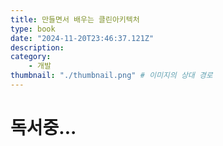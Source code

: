 ```yaml
---
title: 만들면서 배우는 클린아키텍처
type: book
date: "2024-11-20T23:46:37.121Z"
description: 
category: 
    - 개발
thumbnail: "./thumbnail.png" # 이미지의 상대 경로
---
```


# 독서중...